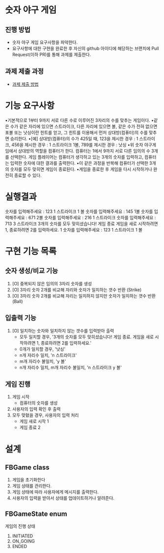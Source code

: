 # 숫자 야구 게임
## 진행 방법
* 숫자 야구 게임 요구사항을 파악한다.
* 요구사항에 대한 구현을 완료한 후 자신의 github 아이디에 해당하는 브랜치에 Pull Request(이하 PR)를 통해 과제를 제출한다.

## 과제 제출 과정
* [과제 제출 방법](https://github.com/next-step/nextstep-docs/tree/master/precourse)

# 기능 요구사항
•기본적으로 1부터 9까지 서로 다른 수로 이루어진 3자리의 수를 맞추는 게임이다.
•같은 수가 같은 자리에 있으면 스트라이크, 다른 자리에 있으면 볼, 같은 수가 전혀 없으면 포볼 또는 낫싱이란 힌트를
얻고, 그 힌트를 이용해서 먼저 상대방(컴퓨터)의 수를 맞추면 승리한다.
•[예] 상대방(컴퓨터)의 수가 425일 때,
123을 제시한 경우 : 1 스트라이크,
456을 제시한 경우 : 1 스트라이크 1볼,
789를 제시한 경우 : 낫싱
•위 숫자 야구게임에서 상대방의 역할을 컴퓨터가 한다. 컴퓨터는 1에서 9까지 서로 다른 임의의 수 3개를 선택한다.
게임 플레이어는 컴퓨터가 생각하고 있는 3개의 숫자를 입력하고, 컴퓨터는 입력한 숫자에 대한 결과를 출력한다.
•이 같은 과정을 반복해 컴퓨터가 선택한 3개의 숫자를 모두 맞히면 게임이 종료된다.
•게임을 종료한 후 게임을 다시 시작하거나 완전히 종료할 수 있다.

# 실행결과
숫자를 입력해주세요 : 123
1 스트라이크 1 볼
숫자를 입력해주세요 : 145
1볼
숫자를 입력해주세요 : 671
2볼
숫자를 입력해주세요 : 216
1 스트라이크
숫자를 입력해주세요 : 713
3 스트라이크
3개의 숫자를 모두 맞히셨습니다! 게임 종료
게임을 새로 시작하려면 1, 종료하려면 2를 입력하세요.
1
숫자를 입력해주세요 : 123
1 스트라이크 1 볼

# 구현 기능 목록

## 숫자 생성/비교 기능
1. [O] 중복되지 않은 임의의 3자리 숫자를 생성
2. [O] 3자리 숫자 2개를 비교해 자리와 숫자가 일치하는 갯수 반환 (Strike)
3. [O] 3자리 숫자 2개를 비교해 자리는 일치하지 않지만 숫자가 일치하는 갯수 반환 (Ball)
   
## 입출력 기능
1. [O] 일치하는 숫자와 일치하지 않는 갯수를 입력받아 출력
    - 모두 일치할 경우, '3개의 숫자를 모두 맞히셨습니다! 게임 종료. 게임을 새로 시작하려면 1, 종료하려면 2를 입력하세요.'
    - 0개가 일치할 경우, '낫싱'
    - n개 자리수 일치, 'n 스트라이크'
    - m개 자리수 불일치, 'y 볼'
    - n개 자리수 일치, m개 자리수 불일치, 'n 스트라이크 y 볼'

## 게임 진행
1. 게임 시작
   - 컴퓨터의 숫자를 생성
2. 사용자의 입력 확인 후 출력
3. 모두 맞혔을 경우, 사용자의 입력 처리
    - 게임 새로 시작 1
    - 게임 종료 2

# 설계
## FBGame class
1. 게임을 초기화한다
2. 게임 상태를 관리한다.
3. 게임 상태에 따라 사용자에게 메시지를 출력한다.
4. 사용자의 입력을 받아서 상태를 업데이트하거나 알려준다.

## FBGameState enum
게임의 진행 상태
1. INITIATED
2. ON_GOING
3. ENDED
